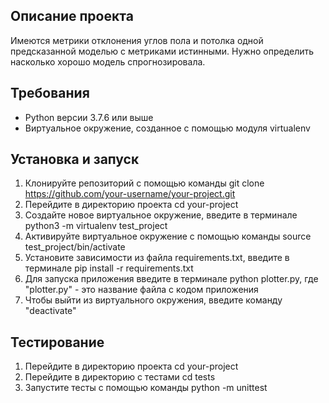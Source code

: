 ## Описание проекта<br>
Имеются метрики отклонения углов пола и потолка одной предсказанной моделью с метриками истинными. Нужно определить насколько хорошо модель спрогнозировала.<br>
## Требования
- Python версии 3.7.6 или выше
- Виртуальное окружение, созданное с помощью модуля virtualenv
## Установка и запуск
1. Клонируйте репозиторий с помощью команды git clone https://github.com/your-username/your-project.git
2. Перейдите в директорию проекта cd your-project
3. Создайте новое виртуальное окружение, введите в терминале python3 -m virtualenv test_project
4. Активируйте виртуальное окружение с помощью команды source test_project/bin/activate
5. Установите зависимости из файла requirements.txt, введите в терминале pip install -r requirements.txt
6. Для запуска приложения введите в терминале python plotter.py, где "plotter.py" - это название файла с кодом приложения
7. Чтобы выйти из виртуального окружения, введите команду "deactivate"


## Тестирование
1. Перейдите в директорию проекта cd your-project
2. Перейдите в директорию с тестами cd tests
3. Запустите тесты с помощью команды python -m unittest

